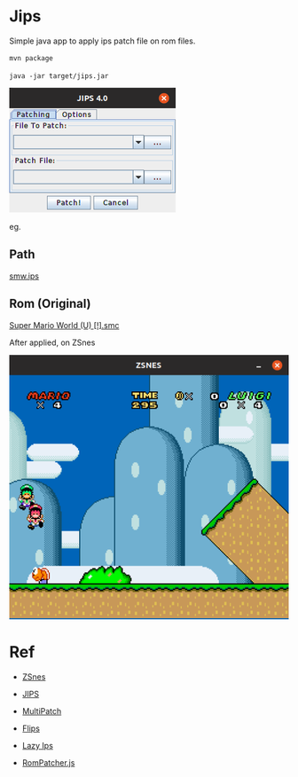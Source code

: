 # Jips

Simple java app to apply ips  patch file on rom files.

    mvn package
    
    java -jar target/jips.jar
    
![](doc/jips.png)    

eg.

## Path

[smw.ips](doc/smw.ips)

## Rom (Original)

[Super Mario World (U) [!].smc](https://romsmania.cc/roms/super-nintendo/super-mario-world-254711)
    
After applied, on ZSnes

![](doc/smw-2players.png)    

    
# Ref

* [ZSnes](http://zsnes.com)

* [JIPS](https://zerosoft.zophar.net/jips.php)

* [MultiPatch](http://projects.sappharad.com/tools/multipatch.html)

* [Flips](https://github.com/Alcaro/Flips)

* [Lazy Ips](https://github.com/btimofeev/lazy_ips)

* [RomPatcher.js](https://www.marcrobledo.com/RomPatcher.js)

